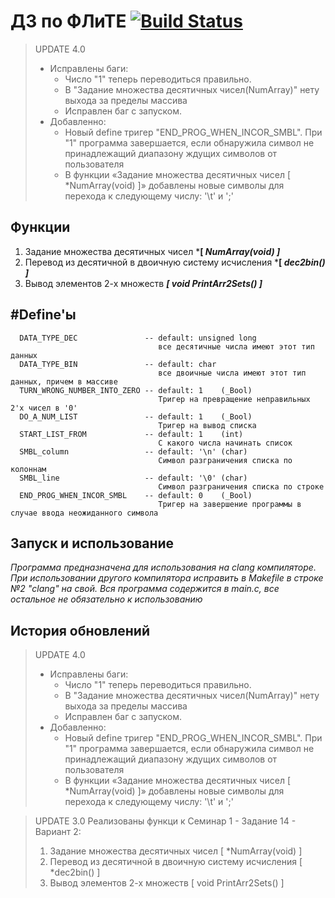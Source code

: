 ДЗ по ФЛиТЕ [![Build Status](https://travis-ci.org/ph4nt0m7/bmstu_dz.svg)](https://travis-ci.org/ph4nt0m7/bmstu_dz)
=============================

>  UPDATE 4.0
>  * Исправлены баги:
>    - Число "1" теперь переводиться правильно.
>    - В "Задание множества десятичных чисел(NumArray)" нету выхода за пределы массива
>    - Исправлен баг с запуском.
>  * Добавленно:
>    - Новый define тригер "END_PROG_WHEN_INCOR_SMBL". При "1" программа завершается, если обнаружила символ не принадлежащий диапазону ждущих символов от пользователя 
>    - В функции «Задание множества десятичных чисел [ *NumArray(void) ]» добавлены новые символы для перехода к следующему числу: '\t' и ';'

Функции
------------
1) Задание множества десятичных чисел ***[ *NumArray(void) ]***
2) Перевод из десятичной в двоичную систему исчисления ***[ *dec2bin() ]***
3) Вывод элементов 2-х множеств ***[ void PrintArr2Sets() ]***

#Define'ы
------------
      DATA_TYPE_DEC               -- default: unsigned long
                                     все десятичные числа имеют этот тип данных
      DATA_TYPE_BIN               -- default: char
                                     все двоичные числа имеют этот тип данных, причем в массиве
      TURN_WRONG_NUMBER_INTO_ZERO -- default: 1    (_Bool)
                                     Тригер на превращение неправильных 2'х чисел в '0'
      DO_A_NUM_LIST               -- default: 1    (_Bool)
                                     Тригер на вывод списка 
      START_LIST_FROM             -- default: 1    (int)
                                     С какого числа начинать список
      SMBL_column                 -- default: '\n' (char)
                                     Символ разграничения списка по колоннам
      SMBL_line                   -- default: '\0' (char)
                                     Символ разграничения списка по строке
      END_PROG_WHEN_INCOR_SMBL    -- default: 0    (_Bool)
                                     Тригер на завершение программы в случае ввода неожиданного символа
Запуск и использование
------------
*Программа предназначена для использования на clang компиляторе. При использовании другого компилятора исправить в Makefile в строке №2 "clang" на свой. Вся программа содержится в main.c, все остальное не обязательно к использованию*

История обновлений
------------
>  UPDATE 4.0
>  * Исправлены баги:
>    - Число "1" теперь переводиться правильно.
>    - В "Задание множества десятичных чисел(NumArray)" нету выхода за пределы массива
>    - Исправлен баг с запуском.
>  * Добавленно:
>    - Новый define тригер "END_PROG_WHEN_INCOR_SMBL". При "1" программа завершается, если обнаружила символ не принадлежащий диапазону ждущих символов от пользователя 
>    - В функции «Задание множества десятичных чисел [ *NumArray(void) ]» добавлены новые символы для перехода к следующему числу: '\t' и ';'


> UPDATE 3.0
> Реализованы функци к Семинар 1 - Задание 14 - Вариант 2:
> 1) Задание множества десятичных чисел [ *NumArray(void) ]
> 2) Перевод из десятичной в двоичную систему исчисления [ *dec2bin() ]
> 3) Вывод элементов 2-х множеств [ void PrintArr2Sets() ] 
